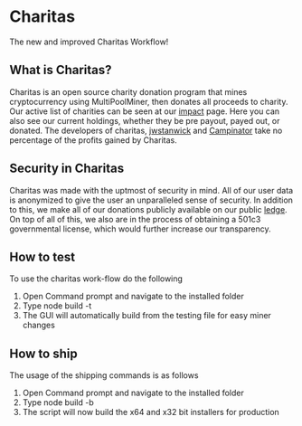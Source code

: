 # Charitas
The new and improved Charitas Workflow!

## What is Charitas?

Charitas is an open source charity donation program that mines cryptocurrency using MultiPoolMiner, then donates all proceeds to charity. Our active list of charities can be seen at our [impact](https://charitas.co/impact/) page. Here you can also see our current holdings, whether they be pre payout, payed out, or donated. The developers of charitas, [jwstanwick](https://github.com/jwstanwick) and [Campinator](https://github.com/Campinator) take no percentage of the profits gained by Charitas.

## Security in Charitas

Charitas was made with the uptmost of security in mind. All of our user data is anonymized to give the user an unparalleled sense of security. In addition to this, we make all of our donations publicly available on our public [ledge](https://btc.com/14P7kJecY48Cd2jVmKNTwu7Sv3CkcQfESH). On top of all of this, we also are in the process of obtaining a 501c3 governmental license, which would further increase our transparency.

## How to test

To use the charitas work-flow do the following

1. Open Command prompt and navigate to the installed folder
2. Type node build -t
3. The GUI will automatically build from the testing file for easy miner changes

## How to ship

The usage of the shipping commands is as follows

1. Open Command prompt and navigate to the installed folder
2. Type node build -b
3. The script will now build the x64 and x32 bit installers for production